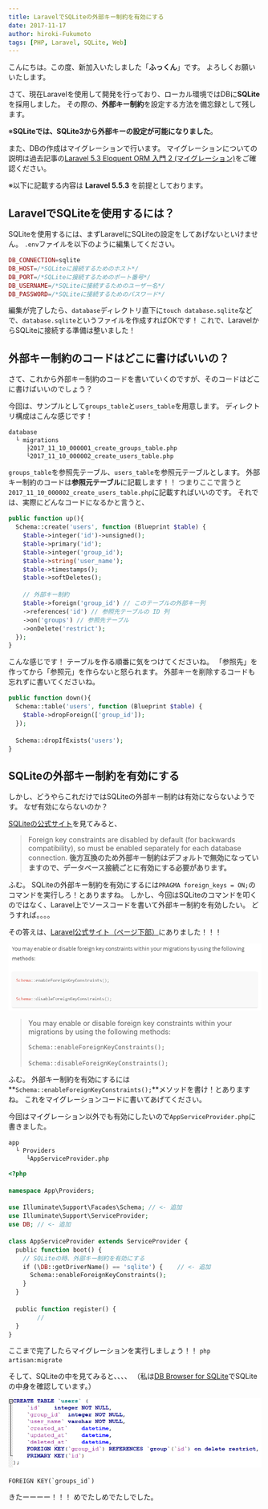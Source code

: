 ```yaml
---
title: LaravelでSQLiteの外部キー制約を有効にする
date: 2017-11-17
author: hiroki-Fukumoto
tags: [PHP, Laravel, SQLite, Web]
---
```


こんにちは。この度、新加入いたしました「**ふっくん**」です。
よろしくお願いいたします。

さて、現在Laravelを使用して開発を行っており、ローカル環境ではDBに**SQLite**を採用しました。
その際の、**外部キー制約**を設定する方法を備忘録として残します。

※**SQLiteでは、SQLite3から外部キーの設定が可能になりました**。

また、DBの作成はマイグレーションで行います。
マイグレーションについての説明は過去記事の[Laravel 5.3 Eloquent ORM 入門 2 (マイグレーション)](/laravel-53-eloquent-orm-2/)をご確認ください。


※以下に記載する内容は **Laravel 5.5.3** を前提としております。

## LaravelでSQLiteを使用するには？

SQLiteを使用するには、まずLaravelにSQLiteの設定をしてあげないといけません。
`.env`ファイルを以下のように編集してください。

```php
DB_CONNECTION=sqlite
DB_HOST=/*SQLiteに接続するためのホスト*/
DB_PORT=/*SQLiteに接続するためのポート番号*/
DB_USERNAME=/*SQLiteに接続するためのユーザー名*/
DB_PASSWORD=/*SQLiteに接続するためのパスワード*/
```

編集が完了したら、`database`ディレクトリ直下に`touch database.sqlite`などで、`database.sqlite`というファイルを作成すればOKです！
これで、LaravelからSQLiteに接続する準備は整いました！

## 外部キー制約のコードはどこに書けばいいの？

さて、これから外部キー制約のコードを書いていくのですが、そのコードはどこに書けばいいのでしょう？

今回は、サンプルとして`groups_table`と`users_table`を用意します。
ディレクトリ構成はこんな感じです！

```directory
database
  └ migrations
     ├2017_11_10_000001_create_groups_table.php
     └2017_11_10_000002_create_users_table.php
```

`groups_table`を参照先テーブル、`users_table`を参照元テーブルとします。
外部キー制約のコードは**参照元テーブル**に記載します！！
つまりここで言うと`2017_11_10_000002_create_users_table.php`に記載すればいいのです。
それでは、実際にどんなコードになるかと言うと、

```php
public function up(){
  Schema::create('users', function (Blueprint $table) {
    $table->integer('id')->unsigned();
    $table->primary('id');
    $table->integer('group_id');
    $table->string('user_name');
    $table->timestamps();
    $table->softDeletes();

    // 外部キー制約
    $table->foreign('group_id') // このテーブルの外部キー列
    ->references('id') // 参照先テーブルの ID 列
    ->on('groups') // 参照先テーブル
    ->onDelete('restrict');
  });
}
```

こんな感じです！
テーブルを作る順番に気をつけてくださいね。
「参照先」を作ってから「参照元」を作らないと怒られます。
外部キーを削除するコードも忘れずに書いてくださいね。

```php
public function down(){
  Schema::table('users', function (Blueprint $table) {
    $table->dropForeign(['group_id']);
  });

  Schema::dropIfExists('users');
}
```

## SQLiteの外部キー制約を有効にする

しかし、どうやらこれだけではSQLiteの外部キー制約は有効にならないようです。
なぜ有効にならないのか？

[SQLiteの公式サイト](https://sqlite.org/foreignkeys.html)を見てみると、

>Foreign key constraints are disabled by default (for backwards compatibility), so must be enabled separately for each database connection.
>**後方互換のため外部キー制約はデフォルトで無効になっていますので、データベース接続ごとに有効にする必要があります。**

ふむ。
SQLiteの外部キー制約を有効にするには`PRAGMA foreign_keys = ON;`のコマンドを実行しろ！とありますね。
しかし、今回はSQLiteのコマンドを叩くのではなく、Laravel上でソースコードを書いて外部キー制約を有効したい。
どうすれば。。。。

その答えは、[Laravel公式サイト（ページ下部）](https://laravel.com/docs/5.5/migrations)にありました！！！

![](images/enable-sqlite-foreign-key-constraint-with-laravel-1.png)

>You may enable or disable foreign key constraints within your migrations by using the following methods:
>```
>Schema::enableForeignKeyConstraints();
>
>Schema::disableForeignKeyConstraints();
>```

ふむ。
外部キー制約を有効にするには**`Schema::enableForeignKeyConstraints();`**メソッドを書け！とありますね。
これをマイグレーションコードに書いてあげてください。

今回はマイグレーション以外でも有効にしたいので`AppServiceProvider.php`に書きました。

```directory
app
  └ Providers
     └AppServiceProvider.php
```

```php
<?php

namespace App\Providers;

use Illuminate\Support\Facades\Schema; // <- 追加
use Illuminate\Support\ServiceProvider;
use DB; // <- 追加

class AppServiceProvider extends ServiceProvider {
  public function boot() {
    // SQLiteの時、外部キー制約を有効にする
    if (\DB::getDriverName() == 'sqlite') {    // <- 追加
      Schema::enableForeignKeyConstraints();
    }
  }

  public function register() {
        //
  }
}
```

ここまで完了したらマイグレーションを実行しましょう！！
`php artisan:migrate`

そして、SQLiteの中を見てみると、、、、
（私は[DB Browser for SQLite](http://sqlitebrowser.org/)でSQLiteの中身を確認しています。）

![](images/enable-sqlite-foreign-key-constraint-with-laravel-2.png)

`` FOREIGN KEY(`groups_id`) ``

きたーーーー！！！
めでたしめでたしでした。

